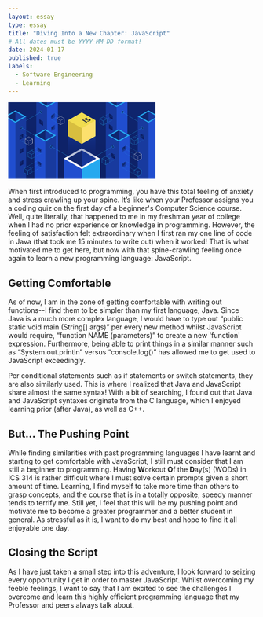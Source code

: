 ```yaml
---
layout: essay
type: essay
title: "Diving Into a New Chapter: JavaScript"
# All dates must be YYYY-MM-DD format!
date: 2024-01-17
published: true
labels:
  - Software Engineering
  - Learning
---
```


<img width="300px" class="rounded float-start pe-4" src="../img/javascripticon.png">

When first introduced to programming, you have this total feeling of anxiety and stress crawling up your spine. It’s like when your Professor assigns you a coding quiz on the first day of a beginner's Computer Science course. Well, quite literally, that happened to me in my freshman year of college when I had no prior experience or knowledge in programming. However, the feeling of satisfaction felt extraordinary when I first ran my one line of code in Java (that took me 15 minutes to write out) when it worked! That is what motivated me to get here, but now with that spine-crawling feeling once again to learn a new programming language: JavaScript.

## Getting Comfortable

As of now, I am in the zone of getting comfortable with writing out functions--I find them to be simpler than my first language, Java. Since Java is a much more complex language, I would have to type out “public static void main (String[] args)” per every new method whilst JavaScript would require, “function NAME (parameters)” to create a new 'function' expression. Furthermore, being able to print things in a similar manner such as “System.out.println” versus “console.log()” has allowed me to get used to JavaScript exceedingly.

Per conditional statements such as if statements or switch statements, they are also similarly used. This is where I realized that Java and JavaScript share almost the same syntax! With a bit of searching, I found out that Java and JavaScript syntaxes originate from the C language, which I enjoyed learning prior (after Java), as well as C++.

## But... The Pushing Point

While finding similarities with past programming languages I have learnt and starting to get comfortable with JavaScript, I still must consider that I am still a beginner to programming. Having **W**orkout **O**f the **D**ay(s) (WODs) in ICS 314 is rather difficult where I must solve certain prompts given a short amount of time. Learning, I find myself to take more time than others to grasp concepts, and the course that is in a totally opposite, speedy manner tends to terrify me. Still yet, I feel that this will be my pushing point and motivate me to become a greater programmer and a better student in general. As stressful as it is, I want to do my best and hope to find it all enjoyable one day.

## Closing the Script

As I have just taken a small step into this adventure, I look forward to seizing every opportunity I get in order to master JavaScript. Whilst overcoming my feeble feelings, I want to say that I am excited to see the challenges I overcome and learn this highly efficient programming language that my Professor and peers always talk about.
